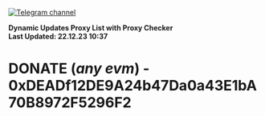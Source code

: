 [![Telegram channel](https://img.shields.io/endpoint?url=https://runkit.io/damiankrawczyk/telegram-badge/branches/master?url=https://t.me/n4z4v0d)](https://t.me/n4z4v0d) 

**Dynamic Updates Proxy List with Proxy Checker**  
**Last Updated: 22.12.23 10:37**

# DONATE (_any evm_) - 0xDEADf12DE9A24b47Da0a43E1bA70B8972F5296F2

